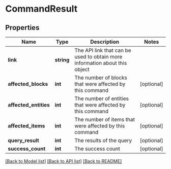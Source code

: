 # CommandResult

## Properties
Name | Type | Description | Notes
------------ | ------------- | ------------- | -------------
**link** | **string** | The API link that can be used to obtain more information about this object | 
**affected_blocks** | **int** | The number of blocks that were affected by this command | [optional] 
**affected_entities** | **int** | The number of entities that were affected by this command | [optional] 
**affected_items** | **int** | The number of items that were affected by this command | [optional] 
**query_result** | **int** | The results of the query | [optional] 
**success_count** | **int** | The success count | [optional] 

[[Back to Model list]](../README.md#documentation-for-models) [[Back to API list]](../README.md#documentation-for-api-endpoints) [[Back to README]](../README.md)


